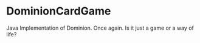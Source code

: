 # DominionCardGame
Java Implementation of Dominion. Once again. Is it just a game or a way of life?
